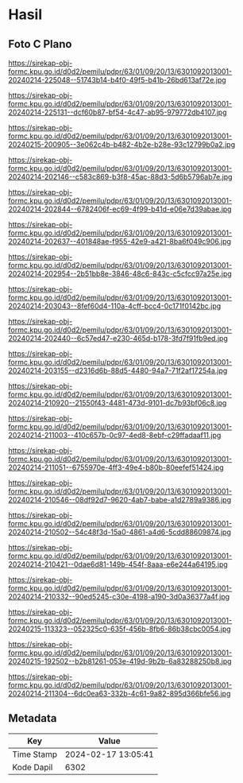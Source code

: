 # Hasil

## Foto C Plano

https://sirekap-obj-formc.kpu.go.id/d0d2/pemilu/pdpr/63/01/09/20/13/6301092013001-20240214-225048--51743b14-b4f0-49f5-b41b-26bd613af72e.jpg

https://sirekap-obj-formc.kpu.go.id/d0d2/pemilu/pdpr/63/01/09/20/13/6301092013001-20240214-225131--dcf60b87-bf54-4c47-ab95-979772db4107.jpg

https://sirekap-obj-formc.kpu.go.id/d0d2/pemilu/pdpr/63/01/09/20/13/6301092013001-20240215-200905--3e062c4b-b482-4b2e-b28e-93c12799b0a2.jpg

https://sirekap-obj-formc.kpu.go.id/d0d2/pemilu/pdpr/63/01/09/20/13/6301092013001-20240214-202146--c583c869-b3f8-45ac-88d3-5d6b5796ab7e.jpg

https://sirekap-obj-formc.kpu.go.id/d0d2/pemilu/pdpr/63/01/09/20/13/6301092013001-20240214-202844--6782406f-ec69-4f99-b41d-e06e7d39abae.jpg

https://sirekap-obj-formc.kpu.go.id/d0d2/pemilu/pdpr/63/01/09/20/13/6301092013001-20240214-202637--401848ae-f955-42e9-a421-8ba6f049c906.jpg

https://sirekap-obj-formc.kpu.go.id/d0d2/pemilu/pdpr/63/01/09/20/13/6301092013001-20240214-202954--2b51bb8e-3846-48c6-843c-c5cfcc97a25e.jpg

https://sirekap-obj-formc.kpu.go.id/d0d2/pemilu/pdpr/63/01/09/20/13/6301092013001-20240214-203043--8fef60d4-110a-4cff-bcc4-0c171f0142bc.jpg

https://sirekap-obj-formc.kpu.go.id/d0d2/pemilu/pdpr/63/01/09/20/13/6301092013001-20240214-202440--6c57ed47-e230-465d-b178-3fd7f91fb9ed.jpg

https://sirekap-obj-formc.kpu.go.id/d0d2/pemilu/pdpr/63/01/09/20/13/6301092013001-20240214-203155--d2316d6b-88d5-4480-94a7-71f2af17254a.jpg

https://sirekap-obj-formc.kpu.go.id/d0d2/pemilu/pdpr/63/01/09/20/13/6301092013001-20240214-210920--21550f43-4481-473d-9101-dc7b93bf06c8.jpg

https://sirekap-obj-formc.kpu.go.id/d0d2/pemilu/pdpr/63/01/09/20/13/6301092013001-20240214-211003--410c657b-0c97-4ed8-8ebf-c29ffadaaf11.jpg

https://sirekap-obj-formc.kpu.go.id/d0d2/pemilu/pdpr/63/01/09/20/13/6301092013001-20240214-211051--6755970e-4ff3-49e4-b80b-80eefef51424.jpg

https://sirekap-obj-formc.kpu.go.id/d0d2/pemilu/pdpr/63/01/09/20/13/6301092013001-20240214-210546--08df92d7-9620-4ab7-babe-a1d2789a9386.jpg

https://sirekap-obj-formc.kpu.go.id/d0d2/pemilu/pdpr/63/01/09/20/13/6301092013001-20240214-210502--54c48f3d-15a0-4861-a4d6-5cdd88609874.jpg

https://sirekap-obj-formc.kpu.go.id/d0d2/pemilu/pdpr/63/01/09/20/13/6301092013001-20240214-210421--0dae6d81-149b-454f-8aaa-e6e244a64195.jpg

https://sirekap-obj-formc.kpu.go.id/d0d2/pemilu/pdpr/63/01/09/20/13/6301092013001-20240214-210332--90ed5245-c30e-4198-a190-3d0a36377a4f.jpg

https://sirekap-obj-formc.kpu.go.id/d0d2/pemilu/pdpr/63/01/09/20/13/6301092013001-20240215-113323--052325c0-635f-456b-8fb6-86b38cbc0054.jpg

https://sirekap-obj-formc.kpu.go.id/d0d2/pemilu/pdpr/63/01/09/20/13/6301092013001-20240215-192502--b2b81261-053e-419d-9b2b-6a83288250b8.jpg

https://sirekap-obj-formc.kpu.go.id/d0d2/pemilu/pdpr/63/01/09/20/13/6301092013001-20240214-211304--6dc0ea63-332b-4c61-9a82-895d366bfe56.jpg


## Metadata

| Key        | Value               |
| ---------- | ------------------- |
| Time Stamp | 2024-02-17 13:05:41 |
| Kode Dapil | 6302                |



